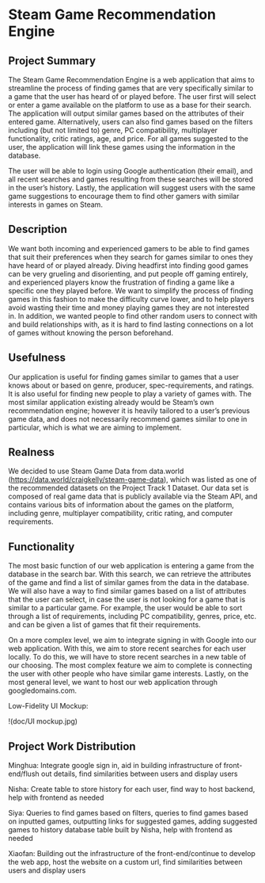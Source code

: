# Steam Game Recommendation Engine

## Project Summary
The Steam Game Recommendation Engine is a web application that aims to streamline the process of finding games that are very specifically similar to a game that the user has heard of or played before. The user first will select or enter a game available on the platform to use as a base for their search. The application will output similar games based on the attributes of their entered game. Alternatively, users can also find games based on the filters including (but not limited to) genre, PC compatibility, multiplayer functionality, critic ratings, age, and price. For all games suggested to the user, the application will link these games using the information in the database.

The user will be able to login using Google authentication (their email), and all recent searches and games resulting from these searches will be stored in the user’s history. Lastly, the application will suggest users with the same game suggestions to encourage them to find other gamers with similar interests in games on Steam.

## Description

We want both incoming and experienced gamers to be able to find games that suit their preferences when they search for games similar to ones they have heard of or played already. Diving headfirst into finding good games can be very grueling and disorienting, and put people off gaming entirely, and experienced players know the frustration of finding a game like a specific one they played before. We want to simplify the process of finding games in this fashion to make the difficulty curve lower, and to help players avoid wasting their time and money playing games they are not interested in. In addition, we wanted people to find other random users to connect with and build relationships with, as it is hard to find lasting connections on a lot of games without knowing the person beforehand. 

## Usefulness

Our application is useful for finding games similar to games that a user knows about or based on genre, producer, spec-requirements, and ratings. It is also useful for finding new people to play a variety of games with. The most similar application existing already would be Steam’s own recommendation engine; however it is heavily tailored to a user’s previous game data, and does not necessarily recommend games similar to one in particular, which is what we are aiming to implement. 

## Realness

We decided to use Steam Game Data from data.world (https://data.world/craigkelly/steam-game-data), which was listed as one of the recommended datasets on the Project Track 1 Dataset. Our data set is composed of real game data that is publicly available via the Steam API, and contains various bits of information about the games on the platform, including genre, multiplayer compatibility, critic rating, and computer requirements.

## Functionality

The most basic function of our web application is entering a game from the database in the search bar. With this search, we can retrieve the attributes of the game and find a list of similar games from the data in the database. We will also have a way to find similar games based on a list of attributes that the user can select, in case the user is not looking for a game that is similar to a particular game. For example, the user would be able to sort through a list of requirements, including PC compatibility, genres, price, etc. and can be given a list of games that fit their requirements.

On a more complex level, we aim to integrate signing in with Google into our web application. With this, we aim to store recent searches for each user locally. To do this, we will have to store recent searches in a new table of our choosing. The most complex feature we aim to complete is connecting the user with other people who have similar game interests. Lastly, on the most general level, we want to host our web application through googledomains.com.

Low-Fidelity UI Mockup:

!(doc/UI mockup.jpg)


## Project Work Distribution

Minghua: Integrate google sign in, aid in building infrastructure of front-end/flush out details, find similarities between users and display users

Nisha: Create table to store history for each user, find way to host backend, help with frontend as needed

Siya: Queries to find games based on filters, queries to find games based on inputted games, outputting links for suggested games, adding suggested games to history database table built by Nisha, help with frontend as needed

Xiaofan: Building out the infrastructure of the front-end/continue to develop the web app, host the website on a custom url, find similarities between users and display users


